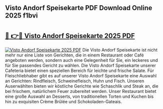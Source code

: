 ## Visto Andorf Speisekarte PDF Download Online 2025 f1bvi

# <h2><a href="http://gc9m63.nevu.top/?p=Visto+Andorf+Speisekarte">🔗 👉🔴 Visto Andorf Speisekarte 2025 PDF</a></h2>

[![Visto Andorf Speisekarte 2025 PDF](https://i.imgur.com/dBaPXMq.png)](http://gc9m63.nevu.top/?p=Visto+Andorf+Speisekarte)
Die Visto Andorf Speisekarte ist nicht mehr nur eine Liste von Gerichten, die in einem Restaurant oder Café angeboten werden, sondern auch eine Gelegenheit für Sie, ein leckeres und für Sie passendes Gericht zu wählen. Die Visto Andorf Speisekarte unserer Cafeteria bietet einen speziellen Bereich für leichte und frische Salate. Für Fleischliebhaber gibt es auf unserer Visto Andorf Speisekarte eine Auswahl an Gerichten: Rindfleisch, Schweinefleisch, Huhn und Fisch. Unseren Auserwählten bieten wir köstliche Gerichte wie Schaschlik und Steak an, die bei frischem, natürlichem Feuer zubereitet werden. Unser Restaurant bietet eine große Auswahl an Desserts, von traditionellen Torten und Kuchen bis hin zu exquisiten Crème Brûlée und Schokoladen-Gateais.
